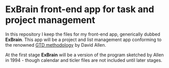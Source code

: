 # ExBrain front-end app for task and project management

In this repository I keep the files for my front-end app, generically dubbed **ExBrain**. This app will be a project and list management app conforming to the renowned [GTD methodology](https://gettingthingsdone.com) by David Allen.

At the first stage **ExBrain** will be a version of the program sketched by Allen in 1994 - though calendar and ticler files are not included until later stages.

